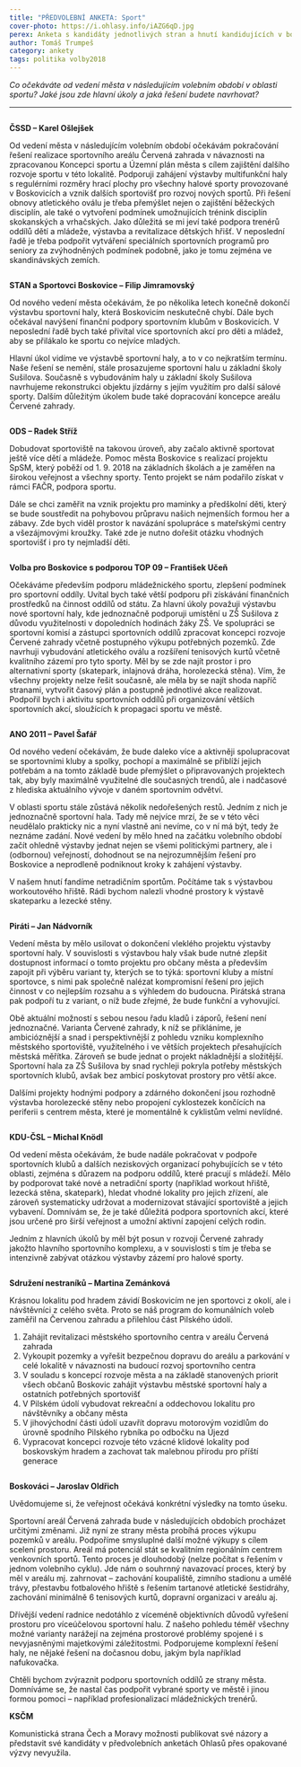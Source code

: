 ```yaml
---
title: "PŘEDVOLEBNÍ ANKETA: Sport"
cover-photo: https://i.ohlasy.info/iAZG6qD.jpg
perex: Anketa s kandidáty jednotlivých stran a hnutí kandidujících v boskovických komunálních volbách. Tentokrát na téma sport.
author: Tomáš Trumpeš
category: ankety
tags: politika volby2018
---
```


*Co očekáváte od vedení města v následujícím volebním období v oblasti sportu? Jaké jsou zde hlavní úkoly a jaká řešení budete navrhovat?*

---

<img class="profile-picture" src="https://i.ohlasy.info/YdJjjDM.jpg" alt="" />

**ČSSD – Karel Ošlejšek**

Od vedení města v následujícím volebním období očekávám pokračování řešení realizace sportovního areálu Červená zahrada v návaznosti na zpracovanou Koncepci sportu a Územní plán města s cílem zajištění dalšího rozvoje sportu v této lokalitě. Podporuji zahájení výstavby multifunkční haly s regulérními rozměry hrací plochy pro všechny halové sporty provozované v Boskovicích a vznik dalších sportovišť pro rozvoj nových sportů. Při řešení obnovy atletického oválu je třeba přemýšlet nejen o zajištění běžeckých disciplín, ale také o vytvoření podmínek umožnujících trénink disciplín skokanských a vrhačských. Jako důležitá se mi jeví také podpora trenérů oddílů dětí a mládeže, výstavba a revitalizace dětských hřišť. V neposlední řadě je třeba podpořit vytváření speciálních sportovních programů pro seniory za zvýhodněných podmínek podobně, jako je tomu zejména ve skandinávských zemích.

<img class="profile-picture" src="https://i.ohlasy.info/wSOufXB.jpg" alt="" />

**STAN a Sportovci Boskovice – Filip Jimramovský**

Od nového vedení města očekávám, že po několika letech konečně dokončí výstavbu sportovní haly, která Boskovicím neskutečně chybí. Dále bych očekával navýšení finanční podpory sportovním klubům v Boskovicích. V neposlední řadě bych také přivítal více sportovních akcí pro děti a mládež, aby se přilákalo ke sportu co nejvíce mladých.

Hlavní úkol vidíme ve výstavbě sportovní haly, a to v co nejkratším termínu. Naše řešení se nemění, stále prosazujeme sportovní halu u základní školy Sušilova. Současně s vybudováním haly u základní školy Sušilova navrhujeme rekonstrukci objektu jízdárny s jejím využitím pro další sálové sporty. Dalším důležitým úkolem bude také dopracování koncepce areálu Červené zahrady.

<img class="profile-picture" src="https://i.ohlasy.info/tn3S691.jpg" alt="" />

**ODS – Radek Stříž**

Dobudovat sportoviště na takovou úroveň, aby začalo aktivně sportovat ještě více dětí a mládeže. Pomoc města Boskovice s realizací projektu SpSM, který poběží od 1. 9. 2018 na základních školách a je zaměřen na širokou veřejnost a všechny sporty. Tento projekt se nám podařilo získat v rámci FAČR, podpora sportu.

Dále se chci zaměřit na vznik projektu pro maminky a předškolní děti, který se bude soustředit na pohybovou průpravu našich nejmenších formou her a zábavy. Zde bych viděl prostor k navázání spolupráce s mateřskými centry a všezájmovými kroužky. Také zde je nutno dořešit otázku vhodných sportovišť i pro ty nejmladší děti.

<img class="profile-picture" src="https://i.ohlasy.info/9lh1CHQ.jpg" alt="" />

**Volba pro Boskovice s podporou TOP 09 – František Učeň**

Očekáváme především podporu mládežnického sportu, zlepšení podmínek pro sportovní oddíly. Uvítal bych také větší podporu při získávání finančních prostředků na činnost oddílů od státu. Za hlavní úkoly považuji výstavbu nové sportovní haly, kde jednoznačně podporuji umístění u ZŠ Sušilova z důvodu využitelnosti v dopoledních hodinách žáky ZŠ. Ve spolupráci se sportovní komisí a zástupci sportovních oddílů zpracovat koncepci rozvoje Červené zahrady včetně postupného výkupu potřebných pozemků. Zde navrhuji vybudování atletického oválu a rozšíření tenisových kurtů včetně kvalitního zázemí pro tyto sporty. Měl by se zde najít prostor i pro alternativní sporty (skatepark, inlajnová dráha, horolezecká stěna). Vím, že všechny projekty nelze řešit současně, ale měla by se najít shoda napříč stranami, vytvořit časový plán a postupně jednotlivé akce realizovat. Podpořil bych i aktivitu sportovních oddílů při organizování větších sportovních akcí, sloužících k propagaci sportu ve městě.

<img class="profile-picture" src="https://i.ohlasy.info/lnN856O.jpg" alt="" />

**ANO 2011 – Pavel Šafář**

Od nového vedení očekávám, že bude daleko více a aktivněji spolupracovat se sportovními kluby a spolky, pochopí a maximálně se přiblíží jejich potřebám a na tomto základě bude přemýšlet o připravovaných projektech tak, aby byly maximálně využitelné dle současných trendů, ale i nadčasové z hlediska aktuálního vývoje v daném sportovním odvětví.

V oblasti sportu stále zůstává několik nedořešených restů. Jedním z nich je jednoznačně sportovní hala. Tady mě nejvíce mrzí, že se v této věci neudělalo prakticky nic a nyní vlastně ani nevíme, co v ní má být, tedy že neznáme zadání. Nové vedení by mělo hned na začátku volebního období začít ohledně výstavby jednat nejen se všemi politickými partnery, ale i (odbornou) veřejností, dohodnout se na nejrozumnějším řešení pro Boskovice a neprodleně podniknout kroky k zahájení výstavby. 

V našem hnutí fandíme netradičním sportům. Počítáme tak s výstavbou workoutového hřiště. Rádi bychom nalezli vhodné prostory k výstavě skateparku a lezecké stěny.

<img class="profile-picture" src="https://i.ohlasy.info/yPE8Z0p.jpg" alt="" />

**Piráti – Jan Nádvorník**

Vedení města by mělo usilovat o dokončení vleklého projektu výstavby sportovní haly. V souvislosti s výstavbou haly však bude nutné zlepšit dostupnost informací o tomto projektu pro občany města a především zapojit při výběru variant ty, kterých se to týká: sportovní kluby a místní sportovce, s nimi pak společně nalézat kompromisní řešení pro jejich činnost v co nejlepším rozsahu a s výhledem do budoucna. Pirátská strana pak podpoří tu z variant, o níž bude zřejmé, že bude funkční a vyhovující.

Obě aktuální možností s sebou nesou řadu kladů i záporů, řešení není jednoznačné. Varianta Červené zahrady, k níž se přikláníme, je ambicióznější a snad i perspektivnější z pohledu vzniku komplexního městského sportoviště, využitelného i ve větších projektech přesahujících městská měřítka. Zároveň se bude jednat o projekt nákladnější a složitější. Sportovní hala za ZŠ Sušilova by snad rychleji pokryla potřeby městských sportovních klubů, avšak bez ambicí poskytovat prostory pro větší akce.

Dalšími projekty hodnými podpory a zdárného dokončení jsou rozhodně výstavba horolezecké stěny nebo propojení cyklostezek končících na periferii s centrem města, které je momentálně k cyklistům velmi nevlídné.

<img class="profile-picture" src="https://i.ohlasy.info/yRmqoly.jpg" alt="" />

**KDU-ČSL – Michal Knödl**

Od vedení města očekávám, že bude nadále pokračovat v podpoře sportovních klubů a dalších neziskových organizací pohybujících se v této oblasti, zejména s důrazem na podporu oddílů, které pracují s mládeží. Mělo by podporovat také nové a netradiční sporty (například workout hřiště, lezecká stěna, skatepark), hledat vhodné lokality pro jejich zřízení, ale zároveň systematicky udržovat a modernizovat stávající sportoviště a jejich vybavení. Domnívám se, že je také důležitá podpora sportovních akcí, které jsou určené pro širší veřejnost a umožní aktivní zapojení celých rodin.

Jedním z hlavních úkolů by měl být posun v rozvoji Červené zahrady jakožto hlavního sportovního komplexu, a v souvislosti s tím je třeba se intenzivně zabývat otázkou výstavby zázemí pro halové sporty.

<img class="profile-picture" src="https://i.ohlasy.info/WSGkcRZ.jpg" alt="" />

**Sdružení nestraníků – Martina Zemánková**

Krásnou lokalitu pod hradem závidí Boskovicím ne jen sportovci z okolí, ale i návštěvníci z celého světa. Proto se náš program do komunálních voleb zaměřil na Červenou zahradu a přilehlou část Pilského údolí.
1. Zahájit revitalizaci městského sportovního centra v areálu Červená zahrada
2. Vykoupit pozemky a vyřešit bezpečnou dopravu do areálu a parkování v celé lokalitě v návaznosti na budoucí rozvoj sportovního centra
3. V souladu s koncepcí rozvoje města a na základě stanovených priorit všech občanů Boskovic zahájit výstavbu městské sportovní haly a ostatních potřebných sportovišť
4. V Pilském údolí vybudovat rekreační a oddechovou lokalitu pro návštěvníky a občany města
5. V jihovýchodní části údolí uzavřít dopravu motorovým vozidlům do úrovně spodního Pilského rybníka po odbočku na Újezd
6. Vypracovat koncepci rozvoje této vzácné klidové lokality pod boskovským hradem a zachovat tak malebnou přírodu pro příští generace

<img class="profile-picture" src="https://i.ohlasy.info/sZDZUlM.jpg" alt="" />

**Boskováci – Jaroslav Oldřich**

Uvědomujeme si, že veřejnost očekává konkrétní výsledky na tomto úseku. 

Sportovní areál Červená zahrada bude v následujících obdobích procházet určitými změnami. Již nyní ze strany města probíhá proces výkupu pozemků v areálu. Podpoříme smysluplné další možné výkupy s cílem scelení prostoru. Areál má potenciál stát se kvalitním regionálním centrem venkovních sportů. Tento proces je dlouhodobý (nelze počítat s řešením v jednom volebního cyklu). Jde nám o souhrnný navazovací proces, který by měl v areálu mj. zahrnovat – zachování koupaliště, zimního stadionu a umělé trávy, přestavbu fotbalového hřiště s řešením tartanové atletické šestidráhy, zachování minimálně 6 tenisových kurtů, dopravní organizaci v areálu aj.

Dřívější vedení radnice nedotáhlo z víceméně objektivních důvodů vyřešení prostoru pro víceúčelovou sportovní halu. Z našeho pohledu téměř všechny možné varianty narážejí na zejména prostorové problémy spojené i s nevyjasněnými majetkovými záležitostmi. Podporujeme komplexní řešení haly, ne nějaké řešení na dočasnou dobu, jakým byla například nafukovačka. 

Chtěli bychom zvýraznit podporu sportovních oddílů ze strany města. Domníváme se, že nastal čas podpořit vybrané sporty ve městě i jinou formou pomoci – například profesionalizací mládežnických trenérů.

**KSČM**

Komunistická strana Čech a Moravy možnosti publikovat své názory a představit své kandidáty v předvolebních anketách Ohlasů přes opakované výzvy nevyužila.
